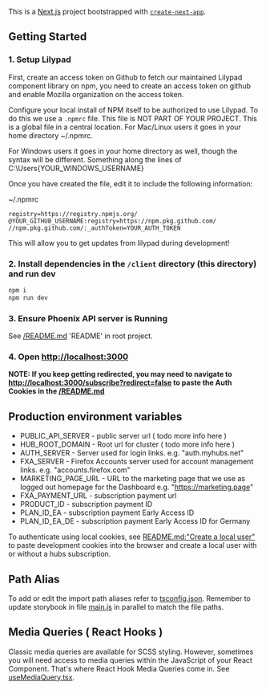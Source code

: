 This is a [Next.js](https://nextjs.org/) project bootstrapped with [`create-next-app`](https://github.com/vercel/next.js/tree/canary/packages/create-next-app).

## Getting Started

### 1. Setup Lilypad

First, create an access token on Github to fetch our maintained Lilypad component library on npm, you need to create an access token on github and enable Mozilla organization on the access token.

Configure your local install of NPM itself to be authorized to use Lilypad. To do this we use a `.npmrc` file. This file is NOT PART OF YOUR PROJECT. This is a global file in a central location. For Mac/Linux users it goes in your home directory ~/.npmrc.

For Windows users it goes in your home directory as well, though the syntax will be different. Something along the lines of C:\Users\{YOUR_WINDOWS_USERNAME}

Once you have created the file, edit it to include the following information:

~/.npmrc

```
registry=https://registry.npmjs.org/
@YOUR_GITHUB_USERNAME:registry=https://npm.pkg.github.com/
//npm.pkg.github.com/:_authToken=YOUR_AUTH_TOKEN

```

This will allow you to get updates from lilypad during development!

### 2. Install dependencies in the `/client` directory (this directory) and run dev

```bash
npm i
npm run dev
```

### 3. Ensure Phoenix API server is Running

See [/README.md](/README.md) 'README' in root project.

### 4. Open [http://localhost:3000](http://localhost:3000)

**NOTE: If you keep getting redirected, you may need to navigate to [http://localhost:3000/subscribe?redirect=false](http://localhost:3000/subscribe?redirect=false) to paste the Auth Cookies in the [/README.md](/README.md)**

## Production environment variables

- PUBLIC_API_SERVER - public server url ( todo more info here )
- HUB_ROOT_DOMAIN - Root url for cluster ( todo more info here )
- AUTH_SERVER - Server used for login links. e.g. "auth.myhubs.net"
- FXA_SERVER - Firefox Accounts server used for account management links. e.g. "accounts.firefox.com"
- MARKETING_PAGE_URL - URL to the marketing page that we use as logged out homepage for the Dashboard e.g. "https://marketing.page"
- FXA_PAYMENT_URL - subscription payment url
- PRODUCT_ID - subscription payment ID
- PLAN_ID_EA - subscription payment Early Access ID
- PLAN_ID_EA_DE - subscription payment Early Access ID for Germany

To authenticate using local cookies, see [README.md:"Create a local user"](/README.md#create-a-local-user) to paste development cookies into the browser and create a local user with or without a hubs subscription.

## Path Alias

To add or edit the import path aliases refer to [tsconfig.json](https://github.com/mozilla/turkey-portal/blob/main/client/tsconfig.json). Remember to update storybook in file [main.js](https://github.com/mozilla/turkey-portal/blob/main/client/.storybook/main.js) in parallel to match the file paths.

## Media Queries ( React Hooks )

Classic media queries are available for SCSS styling. However, sometimes you will need access to media queries within the JavaScript of your React Component. That's where React Hook Media Queries come in. See [useMediaQuery.tsx](https://github.com/mozilla/turkey-portal/blob/main/client/hooks/useMediaQuery.tsx).
